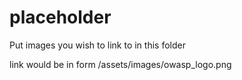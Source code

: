 # placeholder

Put images you wish to link to in this folder

link would be in form /assets/images/owasp_logo.png

